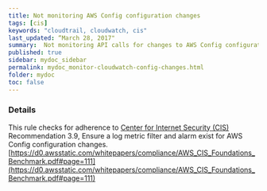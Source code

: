 ```yaml
---
title: Not monitoring AWS Config configuration changes
tags: [cis]
keywords: "cloudtrail, cloudwatch, cis"
last_updated: “March 28, 2017"
summary:  Not monitoring API calls for changes to AWS Config configuration
published: true
sidebar: mydoc_sidebar
permalink: mydoc_monitor-cloudwatch-config-changes.html
folder: mydoc
toc: false
---
```


### Details  
This rule checks for adherence to [Center for Internet Security (CIS)](https://www.cisecurity.org/) Recommendation 3.9, Ensure a log metric filter and alarm exist for AWS Config configuration changes. [https://d0.awsstatic.com/whitepapers/compliance/AWS_CIS_Foundations_Benchmark.pdf#page=111](https://d0.awsstatic.com/whitepapers/compliance/AWS_CIS_Foundations_Benchmark.pdf#page=111) 
